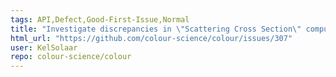 ```yaml
---
tags: API,Defect,Good-First-Issue,Normal
title: "Investigate discrepancies in \"Scattering Cross Section\" computations compared to ground truth."
html_url: "https://github.com/colour-science/colour/issues/307"
user: KelSolaar
repo: colour-science/colour
---
```


